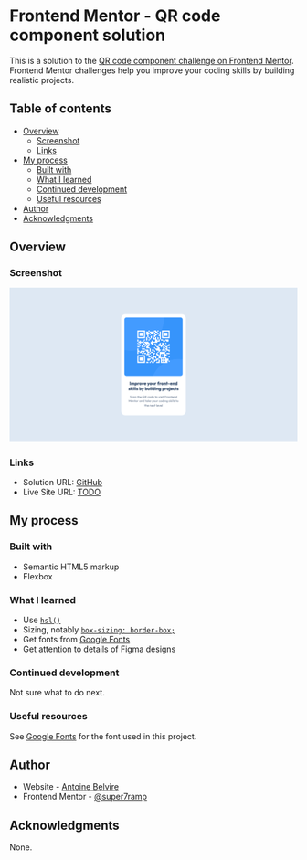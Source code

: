 # Frontend Mentor - QR code component solution

This is a solution to
the [QR code component challenge on Frontend Mentor](https://www.frontendmentor.io/challenges/qr-code-component-iux_sIO_H).
Frontend Mentor challenges help you improve your coding skills by building realistic projects.

## Table of contents

- [Overview](#overview)
    - [Screenshot](#screenshot)
    - [Links](#links)
- [My process](#my-process)
    - [Built with](#built-with)
    - [What I learned](#what-i-learned)
    - [Continued development](#continued-development)
    - [Useful resources](#useful-resources)
- [Author](#author)
- [Acknowledgments](#acknowledgments)

## Overview

### Screenshot

![](./screenshot.png)

### Links

- Solution URL: [GitHub](https://github.com/super7ramp/frontend-mentor/1-qr-code)
- Live Site URL: [TODO]()

## My process

### Built with

- Semantic HTML5 markup
- Flexbox

### What I learned

- Use [`hsl()`](https://developer.mozilla.org/en-US/docs/Web/CSS/color_value/hsl)
- Sizing, notably [`box-sizing: border-box;`](https://stackoverflow.com/questions/4767010/why-does-css-padding-increase-size-of-element)
- Get fonts from [Google Fonts](https://fonts.google.com/specimen/Outfit)
- Get attention to details of Figma designs

### Continued development

Not sure what to do next.

### Useful resources

See [Google Fonts](https://fonts.google.com/specimen/Outfit) for the font used in this project.

## Author

- Website - [Antoine Belvire](https://belv.re)
- Frontend Mentor - [@super7ramp](https://www.frontendmentor.io/profile/super7ramp)

## Acknowledgments

None.
